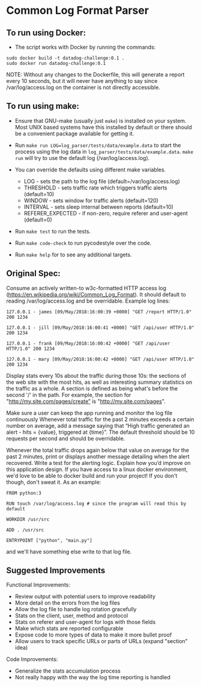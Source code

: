# Common Log Format Parser

## To run using Docker:

- The script works with Docker by running the commands:
```
sudo docker build -t datadog-challenge:0.1 .
sudo docker run datadog-challenge:0.1
```
NOTE: Without any changes to the Dockerfile, this will generate a
report every 10 seconds, but it will never have anything to say since
/var/log/access.log on the container is not directly accessible.


## To run using make:

- Ensure that GNU-make (usually just `make`) is installed on your
system.  Most UNIX based systems have this installed by default or
there should be a convenient package available for getting it.

- Run `make run LOG=log_parser/tests/data/example.data` to start the
process using the log data in `log_parser/tests/data/example.data`.
`make run` will try to use the default log (/var/log/access.log).

- You can override the defaults using different make variables.
  - LOG - sets the path to the log file (default=/var/log/access.log)
  - THRESHOLD - sets traffic rate which triggers traffic alerts (default=10)
  - WINDOW - sets window for traffic alerts (default=120)
  - INTERVAL - sets sleep internal between reports (default=10)
  - REFERER_EXPECTED - if non-zero, require referer and user-agent (default=0)

- Run `make test` to run the tests.

- Run `make code-check` to run pycodestyle over the code.

- Run `make help` for to see any additional targets.


## Original Spec:

Consume an actively written-to w3c-formatted HTTP access log
(https://en.wikipedia.org/wiki/Common_Log_Format). It should default
to reading /var/log/access.log and be overridable.  Example log lines:

```
127.0.0.1 - james [09/May/2018:16:00:39 +0000] "GET /report HTTP/1.0" 200 1234

127.0.0.1 - jill [09/May/2018:16:00:41 +0000] "GET /api/user HTTP/1.0" 200 1234

127.0.0.1 - frank [09/May/2018:16:00:42 +0000] "GET /api/user HTTP/1.0" 200 1234

127.0.0.1 - mary [09/May/2018:16:00:42 +0000] "GET /api/user HTTP/1.0" 200 1234
```

Display stats every 10s about the traffic during those 10s: the
sections of the web site with the most hits, as well as interesting
summary statistics on the traffic as a whole. A section is defined as
being what's before the second '/' in the path. For example, the
section for "http://my.site.com/pages/create” is
"http://my.site.com/pages".

Make sure a user can keep the app running and monitor the log file
continuously Whenever total traffic for the past 2 minutes exceeds a
certain number on average, add a message saying that “High traffic
generated an alert - hits = {value}, triggered at {time}”. The default
threshold should be 10 requests per second and should be overridable.

Whenever the total traffic drops again below that value on average for
the past 2 minutes, print or displays another message detailing when
the alert recovered.  Write a test for the alerting logic.  Explain
how you’d improve on this application design.  If you have access to a
linux docker environment, we'd love to be able to docker build and run
your project! If you don't though, don't sweat it. As an example:
 
```
FROM python:3

RUN touch /var/log/access.log # since the program will read this by default

WORKDIR /usr/src

ADD . /usr/src

ENTRYPOINT ["python", "main.py"]
```

and we'll have something else write to that log file.


## Suggested Improvements

Functional Improvements:
- Review output with potential users to improve readability
- More detail on the errors from the log files
- Allow the log file to handle log rotation gracefully
- Stats on the client, user, method and protocol
- Stats on referer and user-agent for logs with those fields
- Make which stats are reported configurable
- Expose code to more types of data to make it more bullet proof
- Allow users to track specific URLs or parts of URLs (expand "section" idea)

Code Improvements:
- Generalize the stats accumulation process
- Not really happy with the way the log time reporting is handled
